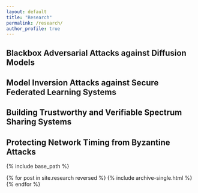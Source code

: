 ```yaml
---
layout: default
title: "Research"
permalink: /research/
author_profile: true
---
```


## Blackbox Adversarial Attacks against Diffusion Models 

## Model Inversion Attacks against Secure Federated Learning Systems

## Building Trustworthy and Verifiable Spectrum Sharing Systems

## Protecting Network Timing from Byzantine Attacks

{% include base_path %}

{% for post in site.research reversed %}
  {% include archive-single.html %}
{% endfor %}
